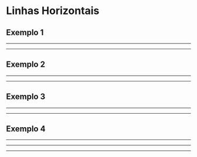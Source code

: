 # Linhas Horizontais

## Exemplo 1
***
---

## Exemplo 2
* * * 
- - -

## Exemplo 3
*******************
-------------------
## Exemplo 4
___

_ _ _

___________________